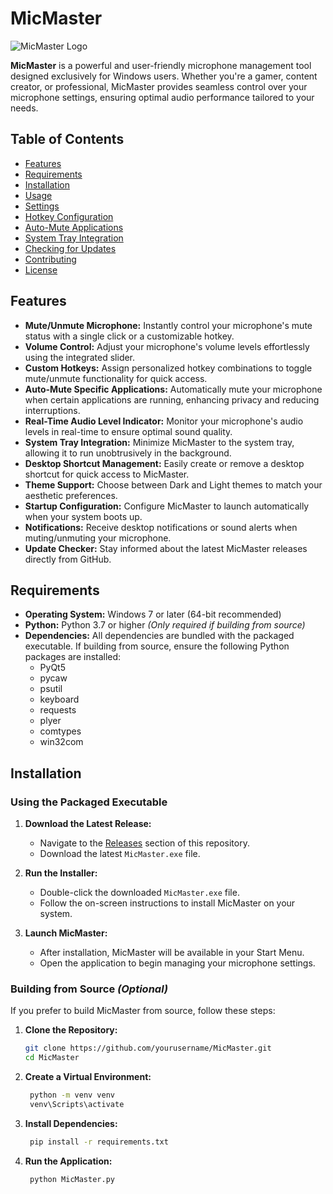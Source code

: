 # MicMaster

![MicMaster Logo](icons/mic_switch_icon.ico)

**MicMaster** is a powerful and user-friendly microphone management tool designed exclusively for Windows users. Whether you're a gamer, content creator, or professional, MicMaster provides seamless control over your microphone settings, ensuring optimal audio performance tailored to your needs.

## Table of Contents

- [Features](#features)
- [Requirements](#requirements)
- [Installation](#installation)
- [Usage](#usage)
- [Settings](#settings)
- [Hotkey Configuration](#hotkey-configuration)
- [Auto-Mute Applications](#auto-mute-applications)
- [System Tray Integration](#system-tray-integration)
- [Checking for Updates](#checking-for-updates)
- [Contributing](#contributing)
- [License](#license)

## Features

- **Mute/Unmute Microphone:** Instantly control your microphone's mute status with a single click or a customizable hotkey.
- **Volume Control:** Adjust your microphone's volume levels effortlessly using the integrated slider.
- **Custom Hotkeys:** Assign personalized hotkey combinations to toggle mute/unmute functionality for quick access.
- **Auto-Mute Specific Applications:** Automatically mute your microphone when certain applications are running, enhancing privacy and reducing interruptions.
- **Real-Time Audio Level Indicator:** Monitor your microphone's audio levels in real-time to ensure optimal sound quality.
- **System Tray Integration:** Minimize MicMaster to the system tray, allowing it to run unobtrusively in the background.
- **Desktop Shortcut Management:** Easily create or remove a desktop shortcut for quick access to MicMaster.
- **Theme Support:** Choose between Dark and Light themes to match your aesthetic preferences.
- **Startup Configuration:** Configure MicMaster to launch automatically when your system boots up.
- **Notifications:** Receive desktop notifications or sound alerts when muting/unmuting your microphone.
- **Update Checker:** Stay informed about the latest MicMaster releases directly from GitHub.

## Requirements

- **Operating System:** Windows 7 or later (64-bit recommended)
- **Python:** Python 3.7 or higher *(Only required if building from source)*
- **Dependencies:** All dependencies are bundled with the packaged executable. If building from source, ensure the following Python packages are installed:
  - PyQt5
  - pycaw
  - psutil
  - keyboard
  - requests
  - plyer
  - comtypes
  - win32com

## Installation

### Using the Packaged Executable

1. **Download the Latest Release:**
   - Navigate to the [Releases](https://github.com/yourusername/MicMaster/releases) section of this repository.
   - Download the latest `MicMaster.exe` file.

2. **Run the Installer:**
   - Double-click the downloaded `MicMaster.exe` file.
   - Follow the on-screen instructions to install MicMaster on your system.

3. **Launch MicMaster:**
   - After installation, MicMaster will be available in your Start Menu.
   - Open the application to begin managing your microphone settings.

### Building from Source *(Optional)*

If you prefer to build MicMaster from source, follow these steps:

1. **Clone the Repository:**
   ```bash
   git clone https://github.com/yourusername/MicMaster.git
   cd MicMaster
   ```

2. **Create a Virtual Environment:**
   ```bash
    python -m venv venv
    venv\Scripts\activate
   ```

3. **Install Dependencies:**
   ```bash
    pip install -r requirements.txt
   ```

4. **Run the Application:**
   ```bash
    python MicMaster.py
   ```